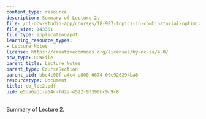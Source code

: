 ```yaml
---
content_type: resource
description: Summary of Lecture 2.
file: /ol-ocw-studio-app/courses/18-997-topics-in-combinatorial-optimization-spring-2004/e5da6adca54cfd2a452293390bc9d9c8_co_lec2.pdf
file_size: 143351
file_type: application/pdf
learning_resource_types:
- Lecture Notes
license: https://creativecommons.org/licenses/by-nc-sa/4.0/
ocw_type: OCWFile
parent_title: Lecture Notes
parent_type: CourseSection
parent_uid: bbe4c00f-a4c4-e800-6674-00c926294ba8
resourcetype: Document
title: co_lec2.pdf
uid: e5da6adc-a54c-fd2a-4522-93390bc9d9c8
---
```

Summary of Lecture 2.